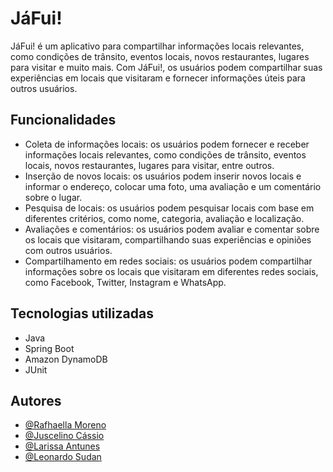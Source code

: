 # JáFui!

JáFui! é um aplicativo para compartilhar informações locais relevantes, como condições de trânsito, eventos locais, novos restaurantes, lugares para visitar e muito mais. Com JáFui!, os usuários podem compartilhar suas experiências em locais que visitaram e fornecer informações úteis para outros usuários.

## Funcionalidades

- Coleta de informações locais: os usuários podem fornecer e receber informações locais relevantes, como condições de trânsito, eventos locais, novos restaurantes, lugares para visitar, entre outros.
- Inserção de novos locais: os usuários podem inserir novos locais e informar o endereço, colocar uma foto, uma avaliação e um comentário sobre o lugar.
- Pesquisa de locais: os usuários podem pesquisar locais com base em diferentes critérios, como nome, categoria, avaliação e localização.
- Avaliações e comentários: os usuários podem avaliar e comentar sobre os locais que visitaram, compartilhando suas experiências e opiniões com outros usuários.
- Compartilhamento em redes sociais: os usuários podem compartilhar informações sobre os locais que visitaram em diferentes redes sociais, como Facebook, Twitter, Instagram e WhatsApp.

## Tecnologias utilizadas

- Java
- Spring Boot
- Amazon DynamoDB
- JUnit



## Autores

- [@Rafhaella Moreno](https://www.linkedin.com/in/rafhaella-moreno/)
- [@Juscelino Cássio](https://www.linkedin.com/in/juscelino-cassio/)
- [@Larissa Antunes](https://www.linkedin.com/in/larissaacmorais/)
- [@Leonardo Sudan](https://www.linkedin.com/in/leonardo-sudan-13123321b/)


